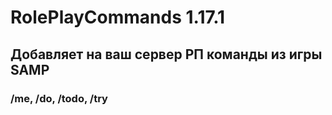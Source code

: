 # RolePlayCommands 1.17.1
## Добавляет на ваш сервер РП команды из игры SAMP
### /me, /do, /todo, /try
